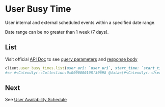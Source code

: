 # User Busy Time

User internal and external scheduled events within a specified date range.

Date range can be no greater than 1 week (7 days).

## List

Visit official [API Doc](https://developer.calendly.com/api-docs/5920076156501-list-user-busy-times) to see [query parameters](https://developer.calendly.com/api-docs/5920076156501-list-user-busy-times) and [response body](https://developer.calendly.com/api-docs/5920076156501-list-user-busy-times#response-body)

```ruby
client.user_busy_times.list(user_uri: `user_uri`, start_time: `start_time`, end_time: `end_time`)
#=> #<Calendlyr::Collection:0x0000000108f30698 @data=[#<Calendlyr::UserBusyTime type="calendly", start_time="2020-01-02T20:00:00.000000Z", end_time="2020-01-02T20:30:00.000000Z", buffered_start_time="2020-01-02T19:30:00.000000Z", buffered_end_time="2020-01-02T21:00:00.000000Z", event=#<OpenStruct uri="https://api.calendly.com/scheduled_events/abc123">, client=#<Calendlyr::Client>, uuid=nil>, #<Calendlyr::UserBusyTime type="calendly", start_time="2020-01-05T20:00:00.000000Z", end_time="2020-01-05T20:30:00.000000Z", buffered_start_time="2020-01-05T19:30:00.000000Z", buffered_end_time="2020-01-05T21:00:00.000000Z", event=#<OpenStruct uri="https://api.calendly.com/scheduled_events/abc12345">, client=#<Calendlyr::Client>, uuid=nil>, #<Calendlyr::UserBusyTime type="external", start_time="2020-01-07T20:00:00.000000Z", end_time="2020-01-07T20:30:00.000000Z", client=#<Calendlyr::Client>, uuid=nil>], @count=nil, @next_page=nil, @next_page_token=nil, @client=#<Calendlyr::Client>>
```

## Next

See [User Availability Schedule](/docs/resources/availability/2_user_availability_schedule.md)
